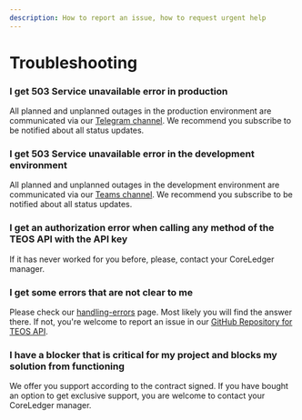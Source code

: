 ```yaml
---
description: How to report an issue, how to request urgent help
---
```


# Troubleshooting

### I get 503 Service unavailable error in production

All planned and unplanned outages in the production environment are communicated via our [Telegram channel](https://t.me/notifyteos). We recommend you subscribe to be notified about all status updates.

### I get 503 Service unavailable error in the development environment

All planned and unplanned outages in the development environment are communicated via our [Teams channel](https://teams.microsoft.com/l/team/19%3a7c74fdd4eda14673832c20b8f43e28f9%40thread.tacv2/conversations?groupId=77776e97-6a15-4726-b116-0331e989db66\&tenantId=aca70c4c-6fac-413e-9e55-3ae922e34bf8). We recommend you subscribe to be notified about all status updates.

### I get an authorization error when calling any method of the TEOS API with the API key

If it has never worked for you before, please, contact your CoreLedger manager.

### I get some errors that are not clear to me

Please check our [handling-errors](overview/handling-errors/ "mention") page. Most likely you will find the answer there. If not, you're welcome to report an issue in our [GitHub Repository for TEOS API](https://github.com/CoreLedger-TEOS/API/issues).

### I have a blocker that is critical for my project and blocks my solution from functioning

We offer you support according to the contract signed. If you have bought an option to get exclusive support, you are welcome to contact your CoreLedger manager.
